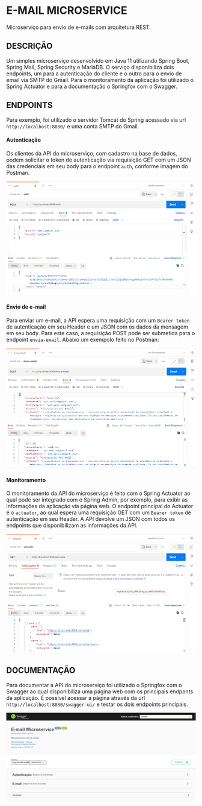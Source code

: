 # E-MAIL MICROSERVICE

Microserviço para envio de e-mails com arquitetura REST.

## DESCRIÇÃO

Um simples microserviço desenvolvido em Java 11 utilizando Spring Boot, Spring Mail, Spring Security e MariaDB.
O serviço disponibiliza dois endpoints, um para a autenticação do cliente e o outro para o envio de email via SMTP
do Gmail. Para o monitoramento da aplicação foi utilizado o Spring Actuator e para a documentação o Springfox com o
Swagger.  

## ENDPOINTS

Para exemplo, foi utilizado o servidor Tomcat do Spring acessado via url `http://localhost:8080/` e uma conta SMTP
do Gmail.  

#### Autenticação

Os clientes da API do microserviço, com cadastro na base de dados, podem solicitar o token de autenticação via
requisição GET com um JSON das credenciais em seu body para o endpoint `auth`, conforme imagem do Postman.

![](img/auth.png)

#### Envio de e-mail  

Para enviar um e-mail, a API espera uma requisição com um `Bearer token` de autenticação em seu Header e um JSON com os
dados da mensagem em seu body. Para este caso, a requisição POST pode ser submetida para o endpoint `envia-email`.
Abaixo um exempolo feito no Postman:

![](img/email.png) 
  
#### Monitoramento

O monitoramento da API do microserviço é feito com o Spring Actuator ao qual pode ser integrado com o Spring Admin, por 
exemplo, para exibir as informações da aplicação via página web. O endpoint principal do Actuator é o `actuator`, ao
qual espera uma requisição GET com um `Bearer token` de autenticação em seu Header. A API devolve um JSON com todos os
endpoints que disponibilizam as informações da API.
 
 ![](img/actuator.png)

## DOCUMENTAÇÃO

Para documentar a API do microserviço foi utilizado o Springfox com o Swagger ao qual disponibiliza uma página web com
os principais endponts da aplicação. É possível acessar a página através da url `http://localhost:8080/swagger-ui/`
e testar os dois endpoints principais.

![](img/swagger.png)